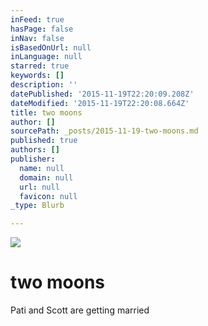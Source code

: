 ```yaml
---
inFeed: true
hasPage: false
inNav: false
isBasedOnUrl: null
inLanguage: null
starred: true
keywords: []
description: ''
datePublished: '2015-11-19T22:20:09.208Z'
dateModified: '2015-11-19T22:20:08.664Z'
title: two moons
author: []
sourcePath: _posts/2015-11-19-two-moons.md
published: true
authors: []
publisher:
  name: null
  domain: null
  url: null
  favicon: null
_type: Blurb

---
```

![](https://the-grid-user-content.s3-us-west-2.amazonaws.com/2f9ede1e-be18-45bc-9386-41615d964b09.jpg)

# two moons

Pati and Scott are getting married